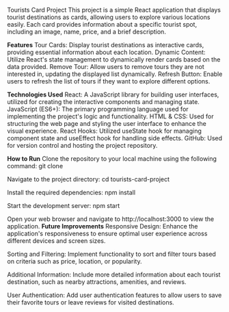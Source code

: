 Tourists Card Project
This project is a simple React application that displays tourist destinations as cards, allowing users to explore various locations easily. Each card provides information about a specific tourist spot, including an image, name, price, and a brief description.

**Features**
Tour Cards: Display tourist destinations as interactive cards, providing essential information about each location.
Dynamic Content: Utilize React's state management to dynamically render cards based on the data provided.
Remove Tour: Allow users to remove tours they are not interested in, updating the displayed list dynamically.
Refresh Button: Enable users to refresh the list of tours if they want to explore different options.

**Technologies Used**
React: A JavaScript library for building user interfaces, utilized for creating the interactive components and managing state.
JavaScript (ES6+): The primary programming language used for implementing the project's logic and functionality.
HTML & CSS: Used for structuring the web page and styling the user interface to enhance the visual experience.
React Hooks: Utilized useState hook for managing component state and useEffect hook for handling side effects.
GitHub: Used for version control and hosting the project repository.

**How to Run**
Clone the repository to your local machine using the following command:
git clone <repository-url>

Navigate to the project directory:
cd tourists-card-project

Install the required dependencies:
npm install

Start the development server:
npm start

Open your web browser and navigate to http://localhost:3000 to view the application.
**Future Improvements**
Responsive Design: Enhance the application's responsiveness to ensure optimal user experience across different devices and screen sizes.

Sorting and Filtering: Implement functionality to sort and filter tours based on criteria such as price, location, or popularity.

Additional Information: Include more detailed information about each tourist destination, such as nearby attractions, amenities, and reviews.

User Authentication: Add user authentication features to allow users to save their favorite tours or leave reviews for visited destinations.
